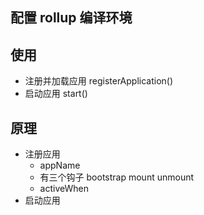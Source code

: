 ## 配置 rollup 编译环境

## 使用

- 注册并加载应用 registerApplication()
- 启动应用 start()

## 原理
  - 注册应用
    - appName
    - 有三个钩子 bootstrap mount unmount
    - activeWhen
  - 启动应用